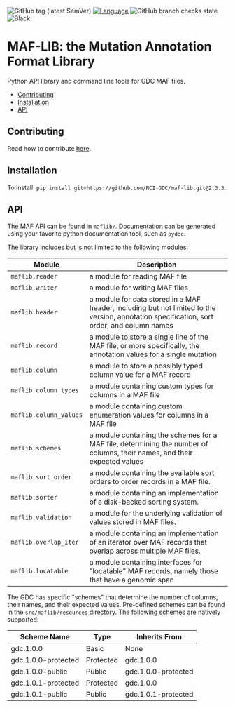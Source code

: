 ![GitHub tag (latest SemVer)](https://img.shields.io/github/v/tag/NCI-GDC/maf-lib)
[![Language](https://img.shields.io/badge/language-python-brightgreen.svg)](http://www.python.org/)
![GitHub branch checks state](https://img.shields.io/github/checks-status/NCI-GDC/maf-lib/main)
![Black](https://img.shields.io/badge/code%20style-black-000000.svg)

# MAF-LIB: the Mutation Annotation Format Library

Python API library and command line tools for GDC MAF files.

<!---toc start-->
  * [Contributing](#contributing)
  * [Installation](#installation)
  * [API](#api)

<!---toc end-->

## Contributing

Read how to contribute [here](CONTRIBUTING.md).

## Installation

To install: `pip install git+https://github.com/NCI-GDC/maf-lib.git@2.3.3`.

## API

The MAF API can be found in `maflib/`.
Documentation can be generated using your favorite python documentation
tool, such as `pydoc`.

The library includes but is not limited to the following modules:

| Module | Description |
| --- | --- |
| `maflib.reader` | a module for reading MAF file |
| `maflib.writer` | a module for writing MAF files |
| `maflib.header` | a module for data stored in a MAF header, including but not limited to the version, annotation specification, sort order, and column names |
| `maflib.record` | a module to store a single line of the MAF file, or more specifically, the annotation values for a single mutation |
| `maflib.column` | a module to store a possibly typed column value for a MAF record |
| `maflib.column_types` | a module containing custom types for columns in a MAF file |
| `maflib.column_values` | a module containing custom enumeration values for columns in a MAF file |
| `maflib.schemes` | a module containing the schemes for a MAF file, determining the number of columns, their names, and their expected values |
| `maflib.sort_order` | a module containing the available sort orders to order records in a MAF file. |
| `maflib.sorter` | a module containing an implementation of a disk-backed sorting system. |
| `maflib.validation` | a module for the underlying validation of values stored in MAF files. |
| `maflib.overlap_iter` | a module containing an implementation of an iterator over MAF records that overlap across multiple MAF files. |
| `maflib.locatable` | a module containing interfaces for "locatable" MAF records, namely those that have a genomic span |

The GDC has specific "schemes" that determine the number of columns, their names, and their expected values.
Pre-defined schemes can be found in the `src/maflib/resources` directory.
The following schemes are natively supported:

| Scheme Name | Type | Inherits From |
| --- | --- | --- |
| gdc.1.0.0 | Basic | None |
| gdc.1.0.0-protected | Protected | gdc.1.0.0  |
| gdc.1.0.0-public | Public | gdc.1.0.0-protected |
| gdc.1.0.1-protected | Protected | gdc.1.0.0  |
| gdc.1.0.1-public | Public | gdc.1.0.1-protected |
